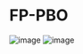 # FP-PBO

![image](https://user-images.githubusercontent.com/22763869/208401774-5b0c8cbc-031f-4274-b100-3c5f2176bc0d.png)
![image](https://user-images.githubusercontent.com/22763869/208402153-d48d02fa-f325-4ca3-9878-92346242884d.png)
